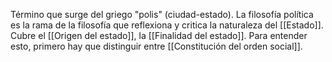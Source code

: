Término que surge del griego "polis" (ciudad-estado). La filosofía política es la rama de la filosofía que reflexiona y critica la naturaleza del [[Estado]]. Cubre el [[Origen del estado]], 
la [[Finalidad del estado]]. Para entender esto, primero hay que distinguir entre [[Constitución del orden social]].